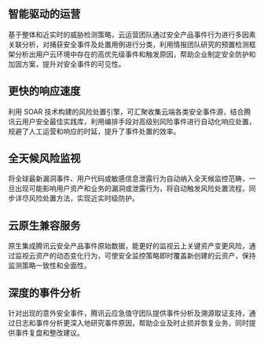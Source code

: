 ## 智能驱动的运营

基于整体和近实时的威胁检测策略，云运营团队通过安全产品事件行为进行多因素关联分析，对捕获安全事件及处置用例进行分类，利用情报团队研究的预置检测框架分析出用户云环境中存在的高优先级事件和触发原因，帮助企业制定安全防护和加固方案，提升对安全事件的可见性。

## 更快的响应速度

利用 SOAR 技术构建的风险处置引擎，可汇聚收集云端各类安全事件源，结合腾讯云用户安全最佳实践库，利用编排手段对高级别风险事件进行自动化响应处置，规避了人工运营和响应的时延，提升了事件处置的效率。

## 全天候风险监视
将全球最新漏洞事件、用户代码或敏感信息泄露行为自动纳入全天候监控范畴，一旦出现可能影响用户资产和业务的漏洞或泄露行为，将自动触发风险处置流程，同步详尽风险处置方法，实现近实时级防护。

## 云原生兼容服务

原生集成腾讯云安全产品事件原始数据，能更好的监视云上关键资产变更风险，通过监视云资产的动态变化行为，可使安全监控策略即时覆盖新创建的云资产，保持监测策略一致性和全面性。

## 深度的事件分析

针对出现的意外安全事件，腾讯云应急值守团队提供事件分析及溯源取证支持，通过日志和事件分析更深入地研究事件原因，帮助企业及时止损并恢复业务，同时提供事件复盘和整改建议。 
